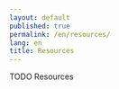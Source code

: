 ```yaml
---
layout: default
published: true
permalink: /en/resources/
lang: en
title: Resources
---
```


TODO Resources